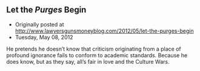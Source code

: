 ## Let the <em>Purges</em> Begin

 * Originally posted at http://www.lawyersgunsmoneyblog.com/2012/05/let-the-purges-begin
 * Tuesday, May 08, 2012

He pretends he doesn’t know that criticism originating from a place of profound ignorance fails to conform to academic standards. Because he does know, but as they say, all’s fair in love and the Culture Wars.